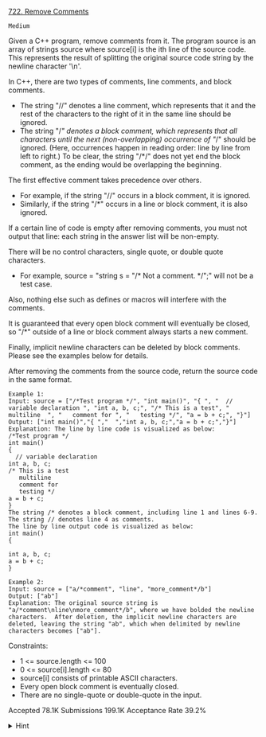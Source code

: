 [722. Remove Comments](https://leetcode.com/problems/remove-comments/)

`Medium`

Given a C++ program, remove comments from it. The program source is an array of strings source where source[i] is the ith line of the source code. This represents the result of splitting the original source code string by the newline character '\n'.

In C++, there are two types of comments, line comments, and block comments.

- The string "//" denotes a line comment, which represents that it and the rest of the characters to the right of it in the same line should be ignored.
- The string "/*" denotes a block comment, which represents that all characters until the next (non-overlapping) occurrence of "*/" should be ignored. (Here, occurrences happen in reading order: line by line from left to right.) To be clear, the string "/*/" does not yet end the block comment, as the ending would be overlapping the beginning.

The first effective comment takes precedence over others.

- For example, if the string "//" occurs in a block comment, it is ignored.
- Similarly, if the string "/*" occurs in a line or block comment, it is also ignored.

If a certain line of code is empty after removing comments, you must not output that line: each string in the answer list will be non-empty.

There will be no control characters, single quote, or double quote characters.

- For example, source = "string s = "/* Not a comment. */";" will not be a test case.

Also, nothing else such as defines or macros will interfere with the comments.

It is guaranteed that every open block comment will eventually be closed, so "/*" outside of a line or block comment always starts a new comment.

Finally, implicit newline characters can be deleted by block comments. Please see the examples below for details.

After removing the comments from the source code, return the source code in the same format.

```
Example 1:
Input: source = ["/*Test program */", "int main()", "{ ", "  // variable declaration ", "int a, b, c;", "/* This is a test", "   multiline  ", "   comment for ", "   testing */", "a = b + c;", "}"]
Output: ["int main()","{ ","  ","int a, b, c;","a = b + c;","}"]
Explanation: The line by line code is visualized as below:
/*Test program */
int main()
{ 
  // variable declaration 
int a, b, c;
/* This is a test
   multiline  
   comment for 
   testing */
a = b + c;
}
The string /* denotes a block comment, including line 1 and lines 6-9. The string // denotes line 4 as comments.
The line by line output code is visualized as below:
int main()
{ 
  
int a, b, c;
a = b + c;
}

Example 2:
Input: source = ["a/*comment", "line", "more_comment*/b"]
Output: ["ab"]
Explanation: The original source string is "a/*comment\nline\nmore_comment*/b", where we have bolded the newline characters.  After deletion, the implicit newline characters are deleted, leaving the string "ab", which when delimited by newline characters becomes ["ab"].
``` 

Constraints:

- 1 <= source.length <= 100
- 0 <= source[i].length <= 80
- source[i] consists of printable ASCII characters.
- Every open block comment is eventually closed.
- There are no single-quote or double-quote in the input.

Accepted
78.1K
Submissions
199.1K
Acceptance Rate
39.2%

<details>
<summary>Hint</summary>

Carefully parse each line according to the following rules: * If we start a block comment and we aren't in a block, then we will skip over the next two characters and change our state to be in a block. * If we end a block comment and we are in a block, then we will skip over the next two characters and change our state to be *not* in a block. * If we start a line comment and we aren't in a block, then we will ignore the rest of the line. * If we aren't in a block comment (and it wasn't the start of a comment), we will record the character we are at. * At the end of each line, if we aren't in a block, we will record the line.

</details>